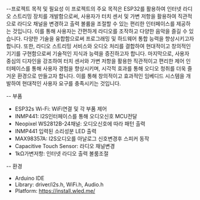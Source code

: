 --프로젝트 목적 및 필요성
이 프로젝트의 주요 목적은 ESP32를 활용하여 인터넷 라디오 스트리밍 장치를 개발함으로써, 사용자가 터치 센서 및 가변 저항을 활용하여 직관적으로 라디오 채널을 변경하고 출력 볼륨을 조절할 수 있는 편리한 인터페이스를 제공하는 것입니다. 
이를 통해 사용자는 간편하게 라디오를 조작하고 다양한 음악을 즐길 수 있습니다.
다양한 기술을 융합함으로써 프로그래밍 및 하드웨어 통합 능력을 향상시키고자 합니다. 또한, 라디오 스트리밍 서비스와 오디오 처리를 결합하여 현대적이고 창의적인 기기를 구현함으로써 기술적인 지식과 능력을 증진하고자 합니다. 
마지막으로, 사용자 중심의 디자인을 강조하여 터치 센서와 가변 저항을 활용한 직관적이고 편리한 제어 인터페이스를 통해 사용자 경험을 향상시키며, 시각적 효과를 통해 오디오 청취를 더욱 즐거운 환경으로 만들고자 합니다. 
이를 통해 창의적이고 효과적인 임베디드 시스템을 개발하여 현대적인 사용자 요구를 충족시키는 것입니다. 

-- 부품
- ESP32s Wi-Fi: WiFi연결 및 각 부품 제어 
- INMP441: I2S인터페이스를 통해 오디오신호 MCU전달 
- Neopixel WS2812B-24채널: 오디오신호에 따라 패턴 출력
- INMP441 입력된 소리성분 LED 출력
- MAX98357A:  I2S오디오를 아날로그 신호변경후 스피커 동작
- Capacitive Touch Sensor: 라디오 채널변경
- 1kΩ가변저항: 인터넷 라디오 출력 볼룸조절

-- 환경
- Arduino IDE
- Library: driver/i2s.h, WiFi.h, Audio.h
- Platform: https://install.wled.me/

